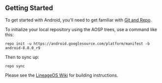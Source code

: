Getting Started
---------------

To get started with Android, you'll need to get
familiar with [Git and Repo](https://source.android.com/source/using-repo.html).

To initialize your local repository using the AOSP trees, use a command like this:

    repo init -u https://android.googlesource.com/platform/manifest -b android-8.0.0_r9
    
Then to sync up:

    repo sync

Please see the [LineageOS Wiki](https://wiki.lineageos.org/) for building instructions.
